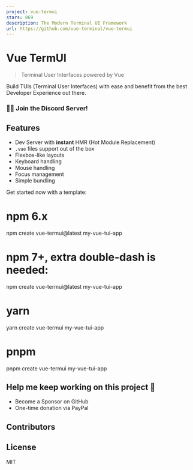 ```yaml
---
project: vue-termui
stars: 869
description: The Modern Terminal UI Framework
url: https://github.com/vue-terminal/vue-termui
---
```


  

  

Vue TermUI
==========

> Terminal User Interfaces powered by Vue

Build TUIs (Terminal User Interfaces) with ease and benefit from the best Developer Experience out there.

### 🧑‍💻 Join the Discord Server!

Features
--------

-   Dev Server with **instant** HMR (Hot Module Replacement)
-   `.vue` files support out of the box
-   Flexbox-like layouts
-   Keyboard handling
-   Mouse handling
-   Focus management
-   Simple bundling

Get started now with a template:

# npm 6.x
npm create vue-termui@latest my-vue-tui-app

# npm 7+, extra double-dash is needed:
npm create vue-termui@latest my-vue-tui-app

# yarn
yarn create vue-termui my-vue-tui-app

# pnpm
pnpm create vue-termui my-vue-tui-app

Help me keep working on this project 💚
---------------------------------------

-   Become a Sponsor on GitHub
-   One-time donation via PayPal

Contributors
------------

License
-------

MIT
